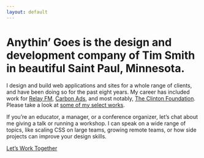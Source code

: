 ```yaml
---
layout: default
---
```


# Anythin’ Goes is the design and development company of Tim Smith in beautiful Saint Paul, Minnesota.

I design and build web applications and sites for a whole range of clients, and have been doing so for the past eight years. My career has included work for [Relay FM](https://www.relay.fm/), [Carbon Ads](https://carbonads.net/), and most notably, [The Clinton Foundation](https://ttimsmith.com/portfolio/clinton-foundation/). Please take a look at [some of my select works](https://ttimsmith.com/portfolio/).

If you’re an educator, a manager, or a conference organizer, let’s chat about me giving a talk or running a workshop. I can speak on a wide range of topics, like scaling CSS on large teams, growing remote teams, or how side projects can improve your design skills.

<a href="mailto:work@ttimsmith.com?subject=I Want to Hire You" class="button button--primary">Let’s Work Together</a>
